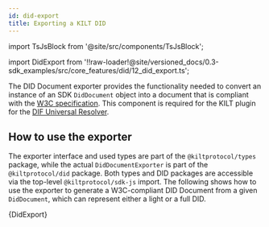```yaml
---
id: did-export
title: Exporting a KILT DID
---
```


import TsJsBlock from '@site/src/components/TsJsBlock';

import DidExport from '!!raw-loader!@site/versioned_docs/0.3-sdk_examples/src/core_features/did/12_did_export.ts';

The DID Document exporter provides the functionality needed to convert an instance of an SDK `DidDocument` object into a document that is compliant with the [W3C specification](https://www.w3.org/TR/did-core/).
This component is required for the KILT plugin for the [DIF Universal Resolver](https://dev.uniresolver.io/).

## How to use the exporter

The exporter interface and used types are part of the `@kiltprotocol/types` package, while the actual `DidDocumentExporter` is part of the `@kiltprotocol/did` package. 
Both types and DID packages are accessible via the top-level `@kiltprotocol/sdk-js` import.
The following shows how to use the exporter to generate a W3C-compliant DID Document from a given `DidDocument`, which can represent either a light or a full DID.

<TsJsBlock>
  {DidExport}
</TsJsBlock>